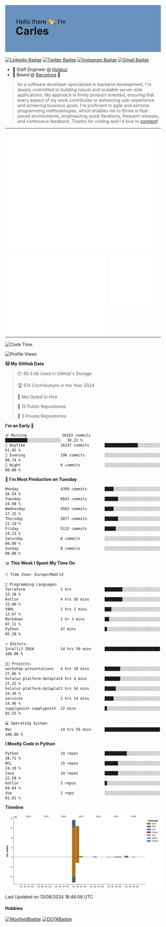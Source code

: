 <img src="header.png" alt="header">

[![Linkedin Badge](https://img.shields.io/badge/-cdespona-blue?style=flat&logo=Linkedin&logoColor=white&link=https://www.linkedin.com/in/carles-david-espona-casas-56219b11/)](https://www.linkedin.com/in/carles-david-espona-casas-56219b11/)
[![Twitter Badge](https://img.shields.io/badge/-@__cdespona-1ca0f1?style=flat&labelColor=1ca0f1&logo=twitter&logoColor=white&link=https://twitter.com/CDEspona)](https://twitter.com/CDEspona)
[![Instagram Badge](https://img.shields.io/badge/-@__cdespona-purple?style=flat&logo=instagram&logoColor=white&link=https://www.instagram.com/cdespona/)](https://www.instagram.com/cdespona/)
[![Gmail Badge](https://img.shields.io/badge/-cdespona-c14438?style=flat&logo=Gmail&logoColor=white&link=mailto:cdespona@gmail.com)](mailto:cdespona@gmail.com)

* 🔭 Staff Engineer @ [Holaluz](https://holaluz.com)
* 🏡 Based @ [Barcelona](https://www.google.es/maps/place/Barcelona) 💜

> As a software developer specialized in backend development, I'm deeply committed to building robust and scalable server-side applications. My approach is firmly product-oriented, ensuring that every aspect of my work contributes to enhancing user experience and achieving business goals. I'm proficient in agile and extreme programming methodologies, which enables me to thrive in fast-paced environments, emphasizing quick iterations, frequent releases, and continuous feedback. Thanks for visiting and I'd love to [connect](https://www.linkedin.com/in/carles-david-espona-casas-56219b11/)!

<table style="border-collapse: collapse; border: none;"> 
  <tbody>
  <tr style="border: none;">
    <td colspan="2" style="border: none; vertical-align: top;">
      <img src="summary.svg" alt="summary">
      <img src="activity-community.svg" alt="act-comm">
      <img src="repositories.svg" alt="repo">
    </td>
  </tr>
  <tr>
    <td style="border: none; vertical-align: top;">
      <img src="metrics.plugin.isocalendar.fullyear.svg" alt="calendar">
      <img src="topics.svg" alt="topics">
    </td>
    <td style="border: none; vertical-align: top;">
      <img src="achievements.svg" alt="achievements">
    </td>
  </tr>
  </tbody>
</table>

<!--START_SECTION:waka-->
![Code Time](http://img.shields.io/badge/Code%20Time-118%20hrs%202%20mins-blue)

![Profile Views](http://img.shields.io/badge/Profile%20Views-3-blue)

**🐱 My GitHub Data** 

> 📦 80.3 kB Used in GitHub's Storage 
 > 
> 🏆 614 Contributions in the Year 2024
 > 
> 🚫 Not Opted to Hire
 > 
> 📜 12 Public Repositories 
 > 
> 🔑 3 Private Repositories 
 > 
**I'm an Early 🐤** 

```text
🌞 Morning                10163 commits       ██████████░░░░░░░░░░░░░░░   38.21 % 
🌆 Daytime                16237 commits       ███████████████░░░░░░░░░░   61.05 % 
🌃 Evening                196 commits         ░░░░░░░░░░░░░░░░░░░░░░░░░   00.74 % 
🌙 Night                  0 commits           ░░░░░░░░░░░░░░░░░░░░░░░░░   00.00 % 
```
📅 **I'm Most Productive on Tuesday** 

```text
Monday                   4399 commits        ████░░░░░░░░░░░░░░░░░░░░░   16.54 % 
Tuesday                  6643 commits        ██████░░░░░░░░░░░░░░░░░░░   24.98 % 
Wednesday                4562 commits        ████░░░░░░░░░░░░░░░░░░░░░   17.15 % 
Thursday                 5877 commits        ██████░░░░░░░░░░░░░░░░░░░   22.10 % 
Friday                   5115 commits        █████░░░░░░░░░░░░░░░░░░░░   19.23 % 
Saturday                 0 commits           ░░░░░░░░░░░░░░░░░░░░░░░░░   00.00 % 
Sunday                   0 commits           ░░░░░░░░░░░░░░░░░░░░░░░░░   00.00 % 
```


📊 **This Week I Spent My Time On** 

```text
🕑︎ Time Zone: Europe/Madrid

💬 Programming Languages: 
Terraform                5 hrs               ████████░░░░░░░░░░░░░░░░░   33.38 % 
Kotlin                   4 hrs 56 mins       ████████░░░░░░░░░░░░░░░░░   33.00 % 
YAML                     2 hrs 2 mins        ███░░░░░░░░░░░░░░░░░░░░░░   13.67 % 
Markdown                 1 hr 3 mins         ██░░░░░░░░░░░░░░░░░░░░░░░   07.11 % 
Python                   47 mins             █░░░░░░░░░░░░░░░░░░░░░░░░   05.30 % 

🔥 Editors: 
IntelliJ IDEA            14 hrs 59 mins      █████████████████████████   100.00 % 

🐱‍💻 Projects: 
workshop-presentations   4 hrs 10 mins       ███████░░░░░░░░░░░░░░░░░░   27.86 % 
holaluz-platform-dataplat4 hrs 4 mins        ███████░░░░░░░░░░░░░░░░░░   27.22 % 
holaluz-platform-dataplat2 hrs 54 mins       █████░░░░░░░░░░░░░░░░░░░░   19.36 % 
services                 2 hrs 14 mins       ████░░░░░░░░░░░░░░░░░░░░░   14.96 % 
supplypoint-supplypoint  22 mins             █░░░░░░░░░░░░░░░░░░░░░░░░   02.55 % 

💻 Operating System: 
Mac                      14 hrs 59 mins      █████████████████████████   100.00 % 
```

**I Mostly Code in Python** 

```text
Python                   24 repos            ██████████░░░░░░░░░░░░░░░   38.71 % 
HCL                      15 repos            ██████░░░░░░░░░░░░░░░░░░░   24.19 % 
Java                     14 repos            ██████░░░░░░░░░░░░░░░░░░░   22.58 % 
Kotlin                   3 repos             █░░░░░░░░░░░░░░░░░░░░░░░░   04.84 % 
Vue                      1 repo              ░░░░░░░░░░░░░░░░░░░░░░░░░   01.61 % 
```



**Timeline**

![Lines of Code chart](https://raw.githubusercontent.com/cdespona/cdespona/main/assets/bar_graph.png)


 Last Updated on 13/08/2024 18:48:08 UTC
<!--END_SECTION:waka-->

#### Hobbies
[![MoxfieldBadge](https://img.shields.io/badge/MTG%20Commander-Cdespona-8A2BE2)](https://www.moxfield.com/users/Cdespona)
[![DOTABadge](https://img.shields.io/badge/DOTA2-GRV-red)](https://es.dotabuff.com/players/63807915)
